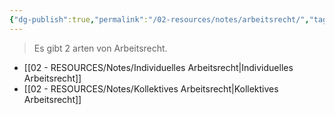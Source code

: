 ```yaml
---
{"dg-publish":true,"permalink":"/02-resources/notes/arbeitsrecht/","tags":["GFN/LF01","GFN/prüfungsrelevant/AP1"],"noteIcon":"","updated":"2025-07-12T13:31:41.287+02:00"}
---
```


>Es gibt 2 arten von Arbeitsrecht.

- [[02 - RESOURCES/Notes/Individuelles Arbeitsrecht\|Individuelles Arbeitsrecht]]
- [[02 - RESOURCES/Notes/Kollektives Arbeitsrecht\|Kollektives Arbeitsrecht]]